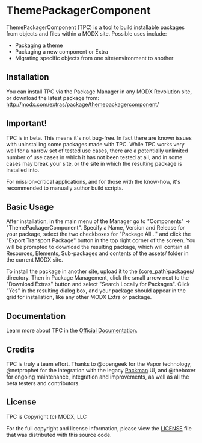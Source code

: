 # ThemePackagerComponent

ThemePackagerComponent (TPC) is a tool to build installable packages from objects and files within a MODX site. Possible uses include:
* Packaging a theme
* Packaging a new component or Extra
* Migrating specific objects from one site/environment to another

## Installation

You can install TPC via the Package Manager in any MODX Revolution site, or download the latest package from: http://modx.com/extras/package/themepackagercomponent/

## Important!

TPC is in beta. This means it's not bug-free. In fact there are known issues with uninstalling some packages made with TPC. While TPC works very well for a narrow set of tested use cases, there are a potentially unlimited number of use cases in which it has not been tested at all, and in some cases may break your site, or the site in which the resulting package is installed into. 

For mission-critical applications, and for those with the know-how, it's recommended to manually author build scripts.

## Basic Usage

After installation, in the main menu of the Manager go to "Components" -> "ThemePackagerComponent". Specify a Name, Version and Release for your package, select the two checkboxes for "Package All..." and click the "Export Transport Package" button in the top right corner of the screen. You will be prompted to download the resulting package, which will contain all Resources, Elements, Sub-packages and contents of the assets/ folder in the current MODX site.

To install the package in another site, upload it to the {core_path}packages/ directory. Then in Package Management, click the small arrow next to the "Download Extras" button and select "Search Locally for Packages". Click "Yes" in the resulting dialog box, and your package should appear in the grid for installation, like any other MODX Extra or package.

## Documentation

Learn more about TPC in the [Official Documentation](http://rtfm.modx.com/extras/revo/themepackagercomponent).

## Credits

TPC is truly a team effort. Thanks to @opengeek for the Vapor technology, @netprophet for the integration with the legacy [Packman](http://modx.com/extras/package/packman) UI, and @theboxer for ongoing maintenance, integration and improvements, as well as all the beta testers and contributors.

## License

TPC is Copyright (c) MODX, LLC

For the full copyright and license information, please view the [LICENSE](./LICENSE "LICENSE") file that was distributed with this source code.
